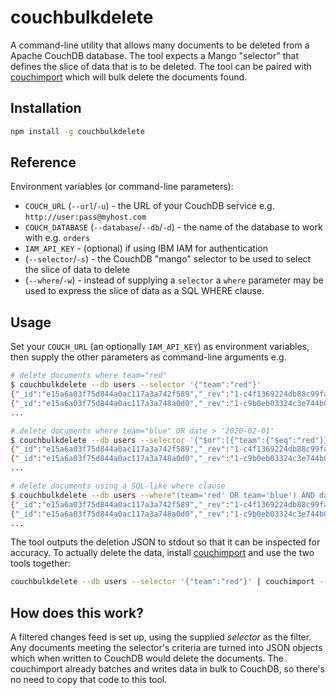 # couchbulkdelete

A command-line utility that allows many documents to be deleted from a Apache CouchDB database. The tool expects a Mango "selector" that defines the slice of data that is to be deleted. The tool can be paired with [couchimport](www.npmjs.com/package/couchimport) which will bulk delete the documents found.

## Installation

```sh
npm install -g couchbulkdelete
```

## Reference

Environment variables (or command-line parameters):

- `COUCH_URL` (`--url`/`-u`) - the URL of your CouchDB service e.g. `http://user:pass@myhost.com`
- `COUCH_DATABASE` (`--database`/`--db`/`-d`) - the name of the database to work with e.g. `orders`
- `IAM_API_KEY` - (optional) if using IBM IAM for authentication
- (`--selector`/`-s`) - the CouchDB "mango" selector to be used to select the slice of data to delete
- (`--where`/`-w`) - instead of supplying a `selector` a `where` parameter may be used to express the slice of data as a SQL WHERE clause.

## Usage

Set your `COUCH_URL` (an optionally `IAM_API_KEY`) as environment variables, then supply the other parameters as command-line arguments e.g.

```sh
# delete documents where team="red"
$ couchbulkdelete --db users --selector '{"team":"red"}'
{"_id":"e15a6a03f75d844a0ac117a3a742f589","_rev":"1-c4f1369224db88c99fa8020c2f177477","_deleted":true}
{"_id":"e15a6a03f75d844a0ac117a3a748a0d0","_rev":"1-c9b0eb03324c3e744b0068e04f36fb52","_deleted":true}
...

# delete documents where team="blue" OR date > '2020-02-01'
$ couchbulkdelete --db users --selector '{"$or":[{"team":{"$eq":"red"}},{"date": {"$gte": "2020-02-01"}}]}'
{"_id":"e15a6a03f75d844a0ac117a3a742f589","_rev":"1-c4f1369224db88c99fa8020c2f177477","_deleted":true}
{"_id":"e15a6a03f75d844a0ac117a3a748a0d0","_rev":"1-c9b0eb03324c3e744b0068e04f36fb52","_deleted":true}
...

# delete documents using a SQL-like where clause
$ couchbulkdelete --db users --where"(team='red' OR team='blue') AND date>'2020-02-01'"
{"_id":"e15a6a03f75d844a0ac117a3a742f589","_rev":"1-c4f1369224db88c99fa8020c2f177477","_deleted":true}
{"_id":"e15a6a03f75d844a0ac117a3a748a0d0","_rev":"1-c9b0eb03324c3e744b0068e04f36fb52","_deleted":true}
...
```

The tool outputs the deletion JSON to stdout so that it can be inspected for accuracy. To actually delete the data, install [couchimport](www.npmjs.com/package/couchimport) and use the two tools together:

```sh
couchbulkdelete --db users --selector '{"team":"red"}' | couchimport --db users
```

## How does this work?

A filtered changes feed is set up, using the supplied _selector_ as the filter. Any documents meeting the selector's criteria are turned into JSON objects which when written to CouchDB would delete the documents. The couchimport already batches and writes data in bulk to CouchDB, so there's no need to copy that code to this tool.
